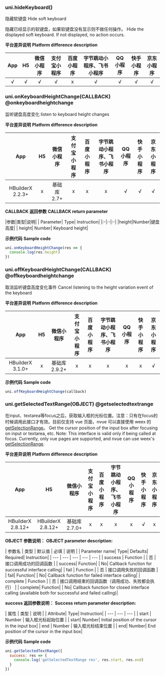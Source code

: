 ### uni.hideKeyboard()

隐藏软键盘
Hide soft keyboard

隐藏已经显示的软键盘，如果软键盘没有显示则不做任何操作。
Hide the displayed soft keyboard. If not displayed, no action occurs.

**平台差异说明**
**Platform difference description**

|App|H5|微信小程序|支付宝小程序|百度小程序|字节跳动小程序、飞书小程序|QQ小程序|快手小程序|京东小程序|
|:-:|:-:|:-:|:-:|:-:|:-:|:-:|:-:|:-:|
|√|√|√|√|x|√|√|√|√|


### uni.onKeyboardHeightChange(CALLBACK) @onkeyboardheightchange

监听键盘高度变化
listen to keyboard height changes

**平台差异说明**
**Platform difference description**

|App|H5|微信小程序|支付宝小程序|百度小程序|字节跳动小程序、飞书小程序|QQ小程序|快手小程序|京东小程序|
|:-:|:-:|:-:|:-:|:-:|:-:|:-:|:-:|:-:|
|HBuilderX 2.2.3+|x|基础库2.7+|x|x|x|√|√|√|

**CALLBACK 返回参数**
**CALLBACK return parameter**

|参数|类型|说明|
| Parameter| Type| Instruction|
|:-|:-|:-|
|height|Number|键盘高度|
| height| Number| Keyboard height|

**示例代码**
**Sample code**

```js
uni.onKeyboardHeightChange(res => {
  console.log(res.height)
})
```

### uni.offKeyboardHeightChange(CALLBACK) @offkeyboardheightchange

取消监听键盘高度变化事件
Cancel listening to the height variation event of the keyboard

**平台差异说明**
**Platform difference description**

|App|H5|微信小程序|支付宝小程序|百度小程序|字节跳动小程序、飞书小程序|QQ小程序|快手小程序|京东小程序|
|:-:|:-:|:-:|:-:|:-:|:-:|:-:|:-:|:-:|
|HBuilderX 3.1.0+|x|基础库2.9.2+|x|x|x|x|x|√|

**示例代码**
**Sample code**

```js
uni.offKeyboardHeightChange(callback)
```

### uni.getSelectedTextRange(OBJECT) @getselectedtextrange

在input、textarea等focus之后，获取输入框的光标位置。注意：只有在focus的时候调用此接口才有效。目前仅支持 vue 页面，nvue 可以直接使用 weex 的 [getSelectionRange](https://weex.apache.org/zh/docs/components/input.html#getSelectionRange)。
Get the cursor position of the input box after focusing on input or textarea, etc. Note: This interface is valid only if being called at focus. Currently, only vue pages are supported, and nvue can use weex's [getSelectionRange](https://weex.apache.org/zh/docs/components/input.html#getSelectionRange).

**平台差异说明**
**Platform difference description**

|App|H5|微信小程序|支付宝小程序|百度小程序|字节跳动小程序、飞书小程序|QQ小程序|快手小程序|京东小程序|
|:-:|:-:|:-:|:-:|:-:|:-:|:-:|:-:|:-:|
|HBuilderX 2.8.12+|HBuilderX 2.8.12+|基础库 2.7.0+|x|x|x|x|√|x|

**OBJECT 参数说明：**
**OBJECT parameter description:**

| 参数名 | 类型 | 默认值 | 必填 | 说明 |
| Parameter name| Type| Defaults| Required| Instruction|
| --- | --- | --- | --- | --- |
| success | Function |  | 否 | 接口调用成功的回调函数 |
| success| Function| | No| Callback function for successful interface calling|
| fail | Function |  | 否 | 接口调用失败的回调函数 |
| fail| Function| | No| Callback function for failed interface calling|
| complete | Function |  | 否 | 接口调用结束的回调函数（调用成功、失败都会执行） |
| complete| Function| | No| Callback function for closed interface calling (available both for successful and failed calling)|

**success 返回参数说明：**
**Success return parameter description:**

| 属性 | 类型 | 说明 |
| Attribute| Type| Instruction|
| --- | --- | --- |
| start | Number | 输入框光标起始位置 |
| start| Number| Initial position of the cursor in the input box|
| end | Number | 输入框光标结束位置 |
| end| Number| End position of the cursor in the input box|

**示例代码**
**Sample code**

```js
uni.getSelectedTextRange({
  success: res => {
    console.log('getSelectedTextRange res', res.start, res.end)
  }
})
```
